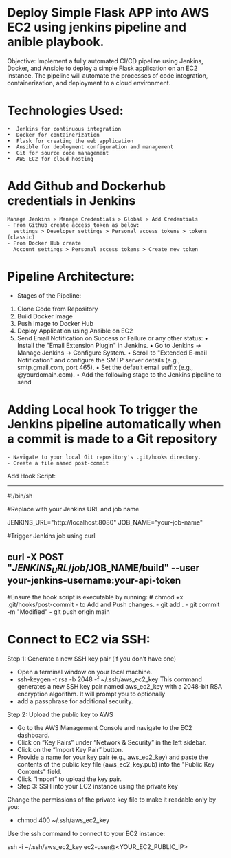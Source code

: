 # Deploy Simple Flask APP into AWS EC2 using jenkins pipeline and anible playbook.

Objective:
Implement a fully automated CI/CD pipeline using Jenkins, Docker, and Ansible to deploy a simple Flask application on an EC2 instance. The pipeline will automate the processes of code integration, containerization, and deployment to a cloud environment.

# Technologies Used:
    •  Jenkins for continuous integration
    •  Docker for containerization
    •  Flask for creating the web application
    •  Ansible for deployment configuration and management
    •  Git for source code management
    •  AWS EC2 for cloud hosting

# Add Github and Dockerhub credentials in Jenkins
    Manage Jenkins > Manage Credentials > Global > Add Credentials
    - From Github create access token as below:
      settings > Developer settings > Personal access tokens > tokens (classic)
    - From Docker Hub create 
      Account settings > Personal access tokens > Create new token

# Pipeline Architecture:
   
- Stages of the Pipeline:
1. Clone Code from Repository
2. Build Docker Image
3. Push Image to Docker Hub
4. Deploy Application using Ansible on EC2
5. Send Email Notification on Success or Failure or any other status:
    •	Install the "Email Extension Plugin" in Jenkins.
    •	Go to Jenkins -> Manage Jenkins -> Configure System.
    •	Scroll to "Extended E-mail Notification" and configure the SMTP server details (e.g., smtp.gmail.com, port 465).
    •	Set the default email suffix (e.g., @yourdomain.com).
    •	Add the following stage to the Jenkins pipeline to send
   
# Adding Local hook To trigger the Jenkins pipeline automatically when a commit is made to a Git repository
    - Navigate to your local Git repository's .git/hooks directory.
    - Create a file named post-commit 

  Add Hook Script:

-----------------------------------
#!/bin/sh

#Replace with your Jenkins URL and job name

JENKINS_URL="http://localhost:8080"
JOB_NAME="your-job-name"

#Trigger Jenkins job using curl

curl -X POST "$JENKINS_URL/job/$JOB_NAME/build" --user your-jenkins-username:your-api-token
-------------------------------------

#Ensure the hook script is executable by running:
      # chmod +x .git/hooks/post-commit
          - to Add and Push changes.
          - git add .
          - git commit -m "Modified"
          - git push origin main

# Connect to EC2 via SSH:

Step 1: Generate a new SSH key pair (if you don’t have one)
   - Open a terminal window on your local machine.
   - ssh-keygen -t rsa -b 2048 -f ~/.ssh/aws_ec2_key
  This command generates a new SSH key pair named aws_ec2_key with a 2048-bit RSA encryption algorithm. It will prompt you to optionally 
   - add a passphrase for additional security.

Step 2: Upload the public key to AWS
   - Go to the AWS Management Console and navigate to the EC2 dashboard.
   - Click on “Key Pairs” under “Network & Security” in the left sidebar.
   - Click on the “Import Key Pair” button.
   - Provide a name for your key pair (e.g., aws_ec2_key) and paste the contents of the public key file (aws_ec2_key.pub) into the "Public Key Contents" field.
   - Click “Import” to upload the key pair.
   - Step 3: SSH into your EC2 instance using the private key

Change the permissions of the private key file to make it readable only by you:
   - chmod 400 ~/.ssh/aws_ec2_key

Use the ssh command to connect to your EC2 instance:

ssh -i ~/.ssh/aws_ec2_key ec2-user@<YOUR_EC2_PUBLIC_IP>

   
